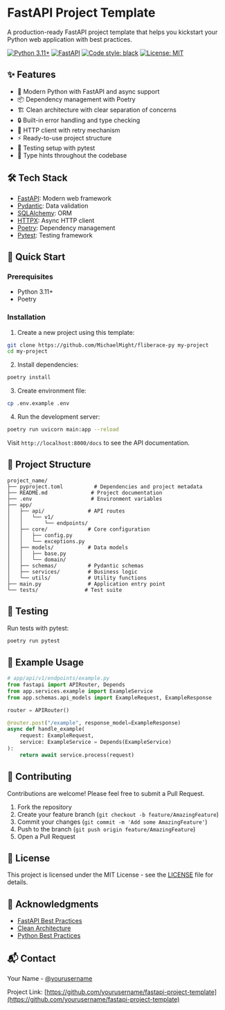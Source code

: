 # FastAPI Project Template

A production-ready FastAPI project template that helps you kickstart your Python web application with best practices.

[![Python 3.11+](https://img.shields.io/badge/python-3.11+-blue.svg)](https://www.python.org/downloads/release/python-3110/)
[![FastAPI](https://img.shields.io/badge/FastAPI-0.104.0-green.svg)](https://fastapi.tiangolo.com)
[![Code style: black](https://img.shields.io/badge/code%20style-black-000000.svg)](https://github.com/psf/black)
[![License: MIT](https://img.shields.io/badge/License-MIT-yellow.svg)](https://opensource.org/licenses/MIT)

## ✨ Features

- 🚀 Modern Python with FastAPI and async support
- 📦 Dependency management with Poetry
- 🏗️ Clean architecture with clear separation of concerns
- 🔒 Built-in error handling and type checking
- 🔄 HTTP client with retry mechanism
- ⚡ Ready-to-use project structure
- 🧪 Testing setup with pytest
- 📝 Type hints throughout the codebase

## 🛠️ Tech Stack

- [FastAPI](https://fastapi.tiangolo.com/): Modern web framework
- [Pydantic](https://docs.pydantic.dev/): Data validation
- [SQLAlchemy](https://www.sqlalchemy.org/): ORM
- [HTTPX](https://www.python-httpx.org/): Async HTTP client
- [Poetry](https://python-poetry.org/): Dependency management
- [Pytest](https://docs.pytest.org/): Testing framework

## 🚀 Quick Start

### Prerequisites

- Python 3.11+
- Poetry

### Installation

1. Create a new project using this template:
```bash
git clone https://github.com/MichaelMight/fliberace-py my-project
cd my-project
```

2. Install dependencies:
```bash
poetry install
```

3. Create environment file:
```bash
cp .env.example .env
```

4. Run the development server:
```bash
poetry run uvicorn main:app --reload
```

Visit `http://localhost:8000/docs` to see the API documentation.

## 📁 Project Structure

```
project_name/
├── pyproject.toml          # Dependencies and project metadata
├── README.md              # Project documentation
├── .env                   # Environment variables
├── app/
│   ├── api/              # API routes
│   │   └── v1/
│   │       └── endpoints/
│   ├── core/             # Core configuration
│   │   ├── config.py
│   │   └── exceptions.py
│   ├── models/           # Data models
│   │   ├── base.py
│   │   └── domain/
│   ├── schemas/          # Pydantic schemas
│   ├── services/         # Business logic
│   └── utils/            # Utility functions
├── main.py               # Application entry point
└── tests/               # Test suite
```

## 🧪 Testing

Run tests with pytest:
```bash
poetry run pytest
```

## 📝 Example Usage

```python
# app/api/v1/endpoints/example.py
from fastapi import APIRouter, Depends
from app.services.example import ExampleService
from app.schemas.api_models import ExampleRequest, ExampleResponse

router = APIRouter()

@router.post("/example", response_model=ExampleResponse)
async def handle_example(
    request: ExampleRequest,
    service: ExampleService = Depends(ExampleService)
):
    return await service.process(request)
```

## 🤝 Contributing

Contributions are welcome! Please feel free to submit a Pull Request.

1. Fork the repository
2. Create your feature branch (`git checkout -b feature/AmazingFeature`)
3. Commit your changes (`git commit -m 'Add some AmazingFeature'`)
4. Push to the branch (`git push origin feature/AmazingFeature`)
5. Open a Pull Request

## 📄 License

This project is licensed under the MIT License - see the [LICENSE](LICENSE) file for details.

## 🙏 Acknowledgments

- [FastAPI Best Practices](https://fastapi.tiangolo.com/tutorial/)
- [Clean Architecture](https://blog.cleancoder.com/uncle-bob/2012/08/13/the-clean-architecture.html)
- [Python Best Practices](https://docs.python-guide.org/)

## 📬 Contact

Your Name - [@yourusername](https://twitter.com/yourusername)

Project Link: [https://github.com/yourusername/fastapi-project-template](https://github.com/yourusername/fastapi-project-template)